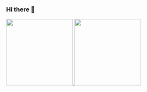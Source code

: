 ### Hi there 👋

 <div>
  <a href="https://github.com/vinicgs">
  <img height="180em" src="https://github-readme-stats.vercel.app/api?username=vinicgs&show_icons=true&theme=dracula&include_all_commits=true&count_private=true"/>
  <img height="180em" src="https://github-readme-stats.vercel.app/api/top-langs/?username=vinicgs&layout=compact&langs_count=7&theme=dracula"/>
</div>

<!--
**vinicgs/vinicgs** is a ✨ _special_ ✨ repository because its `README.md` (this file) appears on your GitHub profile.

Here are some ideas to get you started:

- 🔭 I’m currently working on ...
- 🌱 I’m currently learning ...
- 👯 I’m looking to collaborate on ...
- 🤔 I’m looking for help with ...
- 💬 Ask me about ...
- 📫 How to reach me: ...
- 😄 Pronouns: ...
- ⚡ Fun fact: ...
-->
